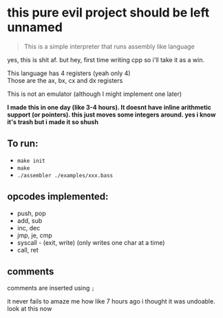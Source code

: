 # this pure evil project should be left unnamed
> This is a simple interpreter that runs assembly like language

yes, this is shit af. but hey, first time writing cpp so i'll take it as a win. <br>

This language has 4 registers (yeah only 4) <br>
Those are the ax, bx, cx and dx registers <br>

This is not an emulator (although I might implement one later) <br>

**I made this in one day (like 3-4 hours). It doesnt have inline arithmetic support (or pointers). this just moves some integers around. yes i know it's trash but i made it so shush** <br>

## To run:
- `make init`
- `make`
- `./assembler ./examples/xxx.bass`

## opcodes implemented:
- push, pop
- add, sub
- inc, dec
- jmp, je, cmp
- syscall - (exit, write) (only writes one char at a time)
- call, ret 


## comments

comments are inserted using `;`


it never fails to amaze me how like 7 hours ago i thought it was undoable. look at this now <br>